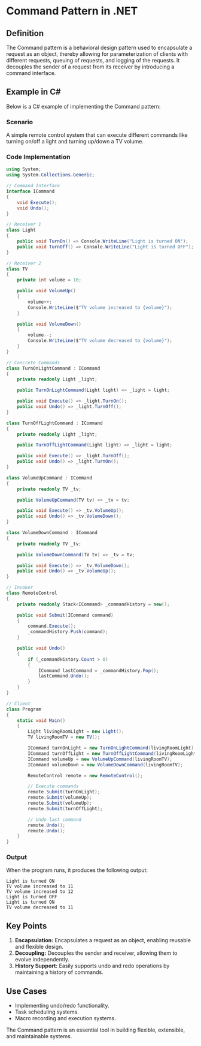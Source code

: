 # Command Pattern in .NET

## Definition
The Command pattern is a behavioral design pattern used to encapsulate a request as an object, thereby allowing for parameterization of clients with different requests, queuing of requests, and logging of the requests. It decouples the sender of a request from its receiver by introducing a command interface.

## Example in C#
Below is a C# example of implementing the Command pattern:

### Scenario
A simple remote control system that can execute different commands like turning on/off a light and turning up/down a TV volume.

### Code Implementation
```csharp
using System;
using System.Collections.Generic;

// Command Interface
interface ICommand
{
    void Execute();
    void Undo();
}

// Receiver 1
class Light
{
    public void TurnOn() => Console.WriteLine("Light is turned ON");
    public void TurnOff() => Console.WriteLine("Light is turned OFF");
}

// Receiver 2
class TV
{
    private int volume = 10;

    public void VolumeUp()
    {
        volume++;
        Console.WriteLine($"TV volume increased to {volume}");
    }

    public void VolumeDown()
    {
        volume--;
        Console.WriteLine($"TV volume decreased to {volume}");
    }
}

// Concrete Commands
class TurnOnLightCommand : ICommand
{
    private readonly Light _light;

    public TurnOnLightCommand(Light light) => _light = light;

    public void Execute() => _light.TurnOn();
    public void Undo() => _light.TurnOff();
}

class TurnOffLightCommand : ICommand
{
    private readonly Light _light;

    public TurnOffLightCommand(Light light) => _light = light;

    public void Execute() => _light.TurnOff();
    public void Undo() => _light.TurnOn();
}

class VolumeUpCommand : ICommand
{
    private readonly TV _tv;

    public VolumeUpCommand(TV tv) => _tv = tv;

    public void Execute() => _tv.VolumeUp();
    public void Undo() => _tv.VolumeDown();
}

class VolumeDownCommand : ICommand
{
    private readonly TV _tv;

    public VolumeDownCommand(TV tv) => _tv = tv;

    public void Execute() => _tv.VolumeDown();
    public void Undo() => _tv.VolumeUp();
}

// Invoker
class RemoteControl
{
    private readonly Stack<ICommand> _commandHistory = new();

    public void Submit(ICommand command)
    {
        command.Execute();
        _commandHistory.Push(command);
    }

    public void Undo()
    {
        if (_commandHistory.Count > 0)
        {
            ICommand lastCommand = _commandHistory.Pop();
            lastCommand.Undo();
        }
    }
}

// Client
class Program
{
    static void Main()
    {
        Light livingRoomLight = new Light();
        TV livingRoomTV = new TV();

        ICommand turnOnLight = new TurnOnLightCommand(livingRoomLight);
        ICommand turnOffLight = new TurnOffLightCommand(livingRoomLight);
        ICommand volumeUp = new VolumeUpCommand(livingRoomTV);
        ICommand volumeDown = new VolumeDownCommand(livingRoomTV);

        RemoteControl remote = new RemoteControl();

        // Execute commands
        remote.Submit(turnOnLight);
        remote.Submit(volumeUp);
        remote.Submit(volumeUp);
        remote.Submit(turnOffLight);

        // Undo last command
        remote.Undo();
        remote.Undo();
    }
}
```

### Output
When the program runs, it produces the following output:
```
Light is turned ON
TV volume increased to 11
TV volume increased to 12
Light is turned OFF
Light is turned ON
TV volume decreased to 11
```

## Key Points
1. **Encapsulation:** Encapsulates a request as an object, enabling reusable and flexible design.
2. **Decoupling:** Decouples the sender and receiver, allowing them to evolve independently.
3. **History Support:** Easily supports undo and redo operations by maintaining a history of commands.

## Use Cases
- Implementing undo/redo functionality.
- Task scheduling systems.
- Macro recording and execution systems.

The Command pattern is an essential tool in building flexible, extensible, and maintainable systems.

